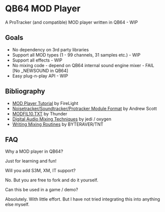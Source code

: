 # QB64 MOD Player

A ProTracker (and compatible) MOD player written in QB64 - WIP

## Goals

- No dependency on 3rd party libraries
- Support all MOD types (1 - 99 channels, 31 samples etc.) - WIP
- Support all effects - WIP
- No mixing code - depend on QB64 internal sound engine mixer - FAIL [No _NEWSOUND in QB64]
- Easy plug-n-play API - WIP

## Bibliography

- [MOD Player Tutorial](https://github.com/a740g/QB64-MOD-Player/blob/main/FMODDOC.TXT) by FireLight
- [Noisetracker/Soundtracker/Protracker Module Format](https://github.com/a740g/QB64-MOD-Player/blob/main/Mod-form.txt) by Andrew Scott
- [MODFIL10.TXT](https://github.com/a740g/QB64-MOD-Player/blob/main/MODFIL10.txt) by Thunder
- [Digital Audio Mixing Techniques](https://github.com/a740g/QB64-MOD-Player/blob/main/FSBDOC.TXT) by jedi / oxygen
- [Writing Mixing Routines](https://github.com/a740g/QB64-MOD-Player/blob/main/MIXING10.TXT) by BYTERAVER/TNT

## FAQ

Why a MOD player in QB64?

Just for learning and fun!

Will you add S3M, XM, IT support?

No. But you are free to fork and do it yourself.

Can this be used in a game / demo?

Absolutely. With little effort. But I have not tried integrating this into anything else myself.

